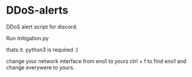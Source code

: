 # DDoS-alerts
DDoS alert script for discord.


Run mitigation.py

thats it. python3 is required :)

change your network interface from eno1 to yours ctrl + f to find eno1 and change everywere to yours.
